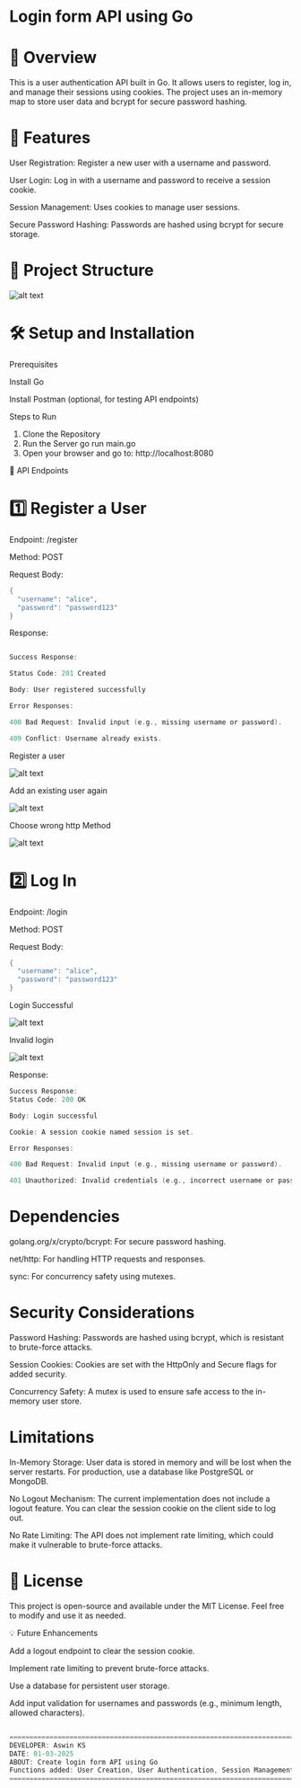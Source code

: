 # Login form API using Go

# 📌 Overview

This is a user authentication API built in Go. 
It allows users to register, log in, and manage their sessions using cookies. 
The project uses an in-memory map to store user data and bcrypt for secure password hashing.

# 🚀 Features

User Registration: Register a new user with a username and password.

User Login: Log in with a username and password to receive a session cookie.

Session Management: Uses cookies to manage user sessions.

Secure Password Hashing: Passwords are hashed using bcrypt for secure storage.

# 📂 Project Structure

![alt text](./images/image.png)

# 🛠️ Setup and Installation

Prerequisites

Install Go

Install Postman (optional, for testing API endpoints)

Steps to Run


1. Clone the Repository
2. Run the Server
go run main.go
3. Open your browser and go to:
http://localhost:8080


🔗 API Endpoints

# 1️⃣ Register a User

Endpoint: /register

Method: POST

Request Body:
```go
{
  "username": "alice",
  "password": "password123"
}
```

Response:

```go

Success Response:

Status Code: 201 Created

Body: User registered successfully

Error Responses:

400 Bad Request: Invalid input (e.g., missing username or password).

409 Conflict: Username already exists.

```

Register a user


![alt text](./images/image-1.png)

Add an existing user again


![alt text](./images/image-2.png)

Choose wrong http Method


![alt text](./images/image-3.png)


# 2️⃣ Log In

Endpoint: /login

Method: POST

Request Body:

```go
{
  "username": "alice",
  "password": "password123"
}
```
Login Successful


![alt text](./images/image-4.png)

Invalid login


![alt text](./images/image-5.png)

Response:
```go
Success Response:
Status Code: 200 OK

Body: Login successful

Cookie: A session cookie named session is set.

Error Responses:

400 Bad Request: Invalid input (e.g., missing username or password).

401 Unauthorized: Invalid credentials (e.g., incorrect username or password).
```

# Dependencies

golang.org/x/crypto/bcrypt: For secure password hashing.

net/http: For handling HTTP requests and responses.

sync: For concurrency safety using mutexes.

# Security Considerations

Password Hashing: Passwords are hashed using bcrypt, which is resistant to brute-force attacks.

Session Cookies: Cookies are set with the HttpOnly and Secure flags for added security.

Concurrency Safety: A mutex is used to ensure safe access to the in-memory user store.

# Limitations

In-Memory Storage: User data is stored in memory and will be lost when the server restarts. For production, use a database like PostgreSQL or MongoDB.

No Logout Mechanism: The current implementation does not include a logout feature. You can clear the session cookie on the client side to log out.

No Rate Limiting: The API does not implement rate limiting, which could make it vulnerable to brute-force attacks.

# 📜 License

This project is open-source and available under the MIT License. Feel free to modify and use it as needed.

💡 Future Enhancements

Add a logout endpoint to clear the session cookie.

Implement rate limiting to prevent brute-force attacks.

Use a database for persistent user storage.

Add input validation for usernames and passwords (e.g., minimum length, allowed characters).

```go

=============================================================================
DEVELOPER: Aswin KS
DATE: 01-03-2025
ABOUT: Create login form API using Go
Functions added: User Creation, User Authentication, Session Management
===========================================================================

```